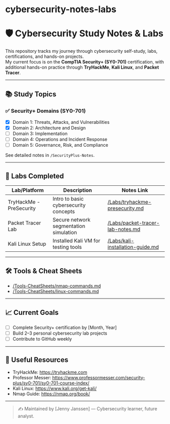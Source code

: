 # cybersecurity-notes-labs
# 🛡️ Cybersecurity Study Notes & Labs

This repository tracks my journey through cybersecurity self-study, labs, certifications, and hands-on projects.  
My current focus is on the **CompTIA Security+ (SY0-701)** certification, with additional hands-on practice through **TryHackMe**, **Kali Linux**, and **Packet Tracer**.

---

## 📚 Study Topics

### ✅ Security+ Domains (SY0-701)
- [x] Domain 1: Threats, Attacks, and Vulnerabilities
- [x] Domain 2: Architecture and Design
- [ ] Domain 3: Implementation
- [ ] Domain 4: Operations and Incident Response
- [ ] Domain 5: Governance, Risk, and Compliance

See detailed notes in `/SecurityPlus-Notes`.

---

## 🧪 Labs Completed

| Lab/Platform         | Description                                 | Notes Link                     |
|----------------------|---------------------------------------------|--------------------------------|
| TryHackMe - PreSecurity | Intro to basic cybersecurity concepts     | [/Labs/tryhackme-presecurity.md](Labs/tryhackme-presecurity.md) |
| Packet Tracer Lab    | Secure network segmentation simulation      | [/Labs/packet-tracer-lab-notes.md](Labs/packet-tracer-lab-notes.md) |
| Kali Linux Setup     | Installed Kali VM for testing tools         | [/Labs/kali-installation-guide.md](Labs/kali-installation-guide.md) |

---

## 🛠 Tools & Cheat Sheets

- [/Tools-CheatSheets/nmap-commands.md](Tools-CheatSheets/nmap-commands.md)
- [/Tools-CheatSheets/linux-commands.md](Tools-CheatSheets/linux-commands.md)

---

## 📈 Current Goals

- [ ] Complete Security+ certification by [Month, Year]
- [ ] Build 2–3 personal cybersecurity lab projects
- [ ] Contribute to GitHub weekly

---

## 🔗 Useful Resources

- TryHackMe: https://tryhackme.com
- Professor Messer: https://www.professormesser.com/security-plus/sy0-701/sy0-701-course-index/
- Kali Linux: https://www.kali.org/get-kali/
- Nmap Guide: https://nmap.org/book/

---

> ✍️ Maintained by [Jenny Janssen] — Cybersecurity learner, future analyst.
